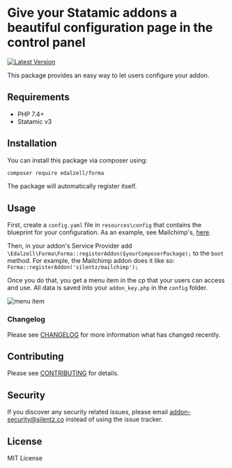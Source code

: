 # Give your Statamic addons a beautiful configuration page in the control panel
[![Latest Version](https://img.shields.io/github/release/edalzell/statamic-forma.svg?style=flat-square)](https://github.com/edalzell/statamic-forma/releases)

This package provides an easy way to let users configure your addon.

## Requirements

* PHP 7.4+
* Statamic v3

## Installation

You can install this package via composer using:

```bash
composer require edalzell/forma
```

The package will automatically register itself.

## Usage

First, create a `config.yaml` file in `resources\config` that contains the blueprint for your configuration. As an example, see Mailchimp's, [here](https://github.com/silentzco/statamic-mailchimp/blob/main/resources/blueprints/config.yaml).

Then, in your addon's Service Provider add `\Edalzell\Forma\Forma::registerAddon($yourComposerPackage);` to the `boot` method. For example, the Mailchimp addon does it like so: `Forma::registerAddon('silentz/mailchimp');`

Once you do that, you get a menu item in the cp that your users can access and use. All data is saved into your `addon_key.php` in the `config` folder.

![menu item](https://raw.githubusercontent.com/edalzell/statamic-forma/main/images/mailchimp-menu.png)

### Changelog

Please see [CHANGELOG](CHANGELOG.md) for more information what has changed recently.

## Contributing

Please see [CONTRIBUTING](CONTRIBUTING.md) for details.

## Security

If you discover any security related issues, please email [addon-security@silentz.co](mailto:addon-security@silentz.co) instead of using the issue tracker.

## License

MIT License
